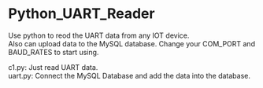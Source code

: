# Python_UART_Reader
Use python to reod the UART data from any IOT device.  
Also can upload data to the MySQL database.
Change your COM_PORT and BAUD_RATES to start using.  

c1.py: Just read UART data.  
uart.py: Connect the MySQL Database and add the data into the database.
